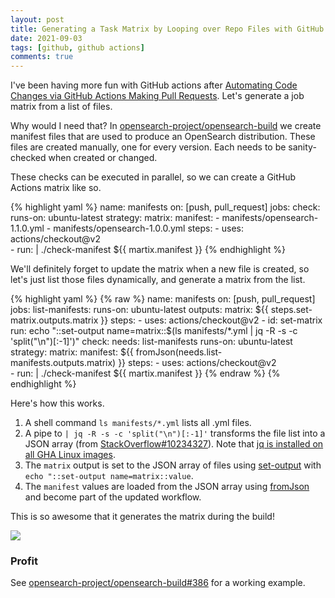 ```yaml
---
layout: post
title: Generating a Task Matrix by Looping over Repo Files with GitHub Actions
date: 2021-09-03
tags: [github, github actions]
comments: true
---
```

I've been having more fun with GitHub actions after [Automating Code Changes via GitHub Actions Making Pull Requests](/2021/08/13/automating-code-changes-with-github-actions-making-pull-requests.html). Let's generate a job matrix from a list of files.

Why would I need that? In [opensearch-project/opensearch-build](https://github.com/opensearch-project/opensearch-build/pull/386) we create manifest files that are used to produce an OpenSearch distribution. These files are created manually, one for every version. Each needs to be sanity-checked when created or changed. 

These checks can be executed in parallel, so we can create a GitHub Actions matrix like so.

{% highlight yaml %}
name: manifests
on: [push, pull_request]
jobs:
  check:
    runs-on: ubuntu-latest
    strategy:
        matrix:
            manifest:
                - manifests/opensearch-1.1.0.yml
                - manifests/opensearch-1.0.0.yml
    steps:
      - uses: actions/checkout@v2   
      - run: |
        ./check-manifest ${{ martix.manifest }}
{% endhighlight %}

We'll definitely forget to update the matrix when a new file is created, so let's just list those files dynamically, and generate a matrix from the list.


{% highlight yaml %}
{% raw %}
name: manifests
on: [push, pull_request]
jobs:
  list-manifests:
    runs-on: ubuntu-latest
    outputs:
      matrix: ${{ steps.set-matrix.outputs.matrix }}
    steps:
      - uses: actions/checkout@v2
      - id: set-matrix
        run: echo "::set-output name=matrix::$(ls manifests/*.yml | jq -R -s -c 'split("\n")[:-1]')"
  check:
    needs: list-manifests
    runs-on: ubuntu-latest
    strategy:
        matrix:
            manifest: ${{ fromJson(needs.list-manifests.outputs.matrix) }}
    steps:
      - uses: actions/checkout@v2   
      - run: |
        ./check-manifest ${{ martix.manifest }}
{% endraw %}
{% endhighlight %}

Here's how this works.

1. A shell command `ls manifests/*.yml` lists all .yml files.
2. A pipe to `| jq -R -s -c 'split("\n")[:-1]'` transforms the file list into a JSON array (from [StackOverflow#10234327](https://stackoverflow.com/questions/10234327/convert-bash-ls-output-to-json-array)). Note that [jq is installed on all GHA Linux images](https://github.com/actions/runner-images/blob/main/images/linux/Ubuntu2004-Readme.md). 
3. The `matrix` output is set to the JSON array of files using [set-output](https://docs.github.com/en/actions/reference/workflow-commands-for-github-actions#setting-an-output-parameter) with `echo "::set-output name=matrix::value`.
4. The `manifest` values are loaded from the JSON array using [fromJson](https://docs.github.com/en/actions/reference/context-and-expression-syntax-for-github-actions#fromjson) and become part of the updated workflow.
 
This is so awesome that it generates the matrix during the build!

![](https://user-images.githubusercontent.com/542335/132070992-4e9ba64f-a8f4-4459-9102-95684de2cda7.png)

### Profit

See [opensearch-project/opensearch-build#386](https://github.com/opensearch-project/opensearch-build/pull/386) for a working example.